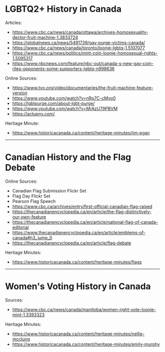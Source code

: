 # LGBTQ2+ History in Canada

Articles:
- https://www.cbc.ca/news/canada/ottawa/archives-homosexuality-dector-fruit-machine-1.3833724
-	https://globalnews.ca/news/5491739/gay-purge-victims-canada/
-	https://www.cbc.ca/news/canada/toronto/loonie-lgbtq-1.5107077
-	https://www.cbc.ca/news/politics/mint-coin-loonie-homosexual-rights-1.5095317
-	https://www.nbcnews.com/feature/nbc-out/canada-s-new-gay-coin-riles-opponents-some-supporters-lgbtq-n998636

Online Sources:
-	https://www.tvo.org/video/documentaries/the-fruit-machine-feature-version 
-	https://www.youtube.com/watch?v=nRp7C-cMyo0 
-	https://lgbtpurge.com/about-lgbt-purge/
-	https://www.youtube.com/watch?v=MrAzU79PBVM 
-	https://actupny.com/ 

Heritage Minute:
-	https://www.historicacanada.ca/content/heritage-minutes/jim-egan

*   *   *   *

# Canadian History and the Flag Debate

Online Sources:
-	Canadian Flag Submission Flickr Set
-	Flag Day Flickr Set
-	Pearson Flag Speech
-	https://www.cbc.ca/archives/entry/first-official-canadian-flag-raised 
-	https://thecanadianencyclopedia.ca/en/article/the-flag-distinctively-our-own-feature 
-	https://thecanadianencyclopedia.ca/en/article/national-flag-of-canada-editorial
-	https://www.thecanadianencyclopedia.ca/en/article/emblems-of-canada#h3_jump_0
-	https://thecanadianencyclopedia.ca/en/article/flag-debate 

Heritage Minutes:
-	https://www.historicacanada.ca/content/heritage-minutes/flags

*   *   *   *


# Women's Voting History in Canada

Sources:
-	https://www.cbc.ca/news/canada/manitoba/women-right-vote-loonie-mint-1.3393323

Heritage Minutes:
-	https://www.historicacanada.ca/content/heritage-minutes/nellie-mcclung
-	https://www.historicacanada.ca/content/heritage-minutes/emily-murphy











